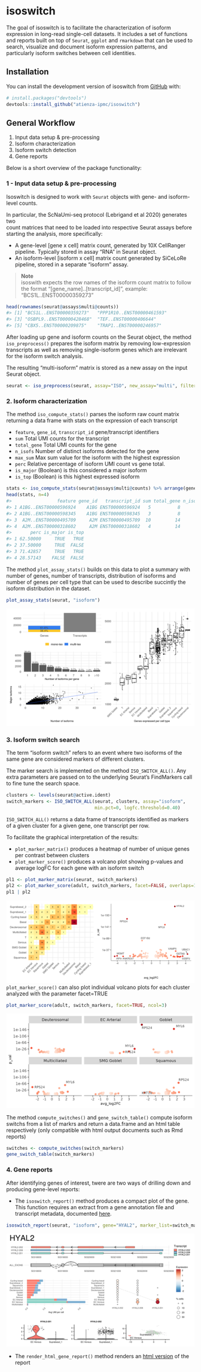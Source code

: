 
<!-- README.md is generated from README.Rmd. Please edit that file -->

# isoswitch

<!-- badges: start -->

<!-- badges: end -->

The goal of isoswitch is to facilitate the characterization of isoform
expression in long-read single-cell datasets. It includes a set of
functions and reports built on top of `Seurat`, `ggplot` and `rmarkdown`
that can be used to search, visualize and document isoform expression
patterns, and particularly isoform switches between cell identities.

## Installation

You can install the development version of isoswitch from
[GitHub](https://github.com/) with:

``` r
# install.packages("devtools")
devtools::install_github("atienza-ipmc/isoswitch")
```

## General Workflow

1.  Input data setup & pre-processing
2.  Isoform characterization
3.  Isoform switch detection
4.  Gene reports

Below is a short overview of the package functionality:

### 1 - Input data setup & pre-processing

Isoswitch is designed to work with `Seurat` objects with gene- and
isoform-level counts.

In particular, the ScNaUmi-seq protocol (Lebrigand et al 2020) generates
two  
count matrices that need to be loaded into respective Seurat assays
before starting the analysis, more specifically:

  - A gene-level \[gene x cell\] matrix count, generated by 10X
    CellRanger pipeline. Typically stored in assay “RNA” in Seurat
    object.
  - An isoform-level \[isoform x cell\] matrix count generated by
    SiCeLoRe pipeline, stored in a separate “isoform” assay.

> **Note**  
> isoswith expects the row names of the isoform count matrix to follow
> the format “\[gene\_name\]..\[transcript\_id\]”, example:
> “BCS1L..ENST00000359273”

``` r
head(rownames(seurat@assays$multi@counts))
#> [1] "BCS1L..ENST00000359273"   "PPP1R10..ENST00000461593"
#> [3] "OSBPL9..ENST00000428468"  "TEF..ENST00000406644"    
#> [5] "CBX5..ENST00000209875"    "TRAP1..ENST00000246957"
```

After loading up gene and isoform counts on the Seurat object, the
method `iso_preprocess()` prepares the isoform matrix by removing
low-expression transcripts as well as removing single-isoform genes
which are irrelevant for the isoform switch analysis.

The resulting “multi-isoform” matrix is stored as a new assay on the
input Seurat object.

``` r
seurat <- iso_preprocess(seurat, assay="ISO", new_assay="multi", filter_threshold=5)
```

### 2\. Isoform characterization

The method `iso_compute_stats()` parses the isoform raw count matrix
returning a data frame with stats on the expression of each transcript

  - `feature`, `gene_id`, `transcript_id` gene/transcript identifiers
  - `sum` Total UMI counts for the transcript
  - `total_gene` Total UMI counts for the gene
  - `n_isofs` Number of distinct isoforms detected for the gene
  - `max_sum` Max sum value for the isoform with the highest expression
  - `perc` Relative percentage of isoform UMI count vs gene total.
  - `is_major` (Boolean) is this considered a major isoform
  - `is_top` (Boolean) is this highest expressed isoform

<!-- end list -->

``` r
stats <- iso_compute_stats(seurat@assays$multi@counts) %>% arrange(gene_id)
head(stats, n=4)
#>                 feature gene_id   transcript_id sum total_gene n_isofs max_sum
#> 1 A1BG..ENST00000596924    A1BG ENST00000596924   5          8       2       5
#> 2 A1BG..ENST00000598345    A1BG ENST00000598345   3          8       2       5
#> 3  A2M..ENST00000495709     A2M ENST00000495709  10         14       2      10
#> 4  A2M..ENST00000318602     A2M ENST00000318602   4         14       2      10
#>       perc is_major is_top
#> 1 62.50000     TRUE   TRUE
#> 2 37.50000     TRUE  FALSE
#> 3 71.42857     TRUE   TRUE
#> 4 28.57143    FALSE  FALSE
```

The method `plot_assay_stats()` builds on this data to plot a summary
with number of genes, number of transcripts, distribution of isoforms
and number of genes per cell type that can be used to describe succintly
the isoform distribution in the dataset.

``` r
plot_assay_stats(seurat, "isoform")
```

![alt text](./man/figures/Fig4_isosummary.png)

### 3\. Isoform switch search

The term “isoform switch” refers to an event where two isoforms of the
same gene are considered markers of different clusters.

The marker search is implemented on the method `ISO_SWITCH_ALL()`. Any
extra parameters are passed on to the underlying Seurat’s FindMarkers
call to fine tune the search space.

``` r
clusters <- levels(seurat@active.ident)
switch_markers <- ISO_SWITCH_ALL(seurat, clusters, assay="isoform", 
                                 min.pct=0, logfc.threshold=0.40)
```

`ISO_SWITCH_ALL()` returns a data frame of transcripts identified as
markers of a given cluster for a given gene, one transcript per row.

To facilitate the graphical interpretation of the results:

  - `plot_marker_matrix()` produces a heatmap of number of unique genes
    per contrast between clusters  
  - `plot_marker_score()` produces a volcano plot showing p-values and
    average logFC for each gene with an isoform switch

<!-- end list -->

``` r
pl1 <- plot_marker_matrix(seurat, switch_markers) 
pl2 <- plot_marker_score(adult, switch_markers, facet=FALSE, overlaps=16)
pl1 | pl2 
```

![alt text](./man/figures/Fig7_isoswitch.png) `plot_marker_score()` can
also plot individual volcano plots for each cluster analyzed with the
parameter facet=TRUE

``` r
plot_marker_score(adult, switch_markers, facet=TRUE, ncol=3)
```

![alt text](./man/figures/Fig7_facet.png)

The method `compute_switches()` and `gene_switch_table()` compute
isoform switchs from a list of markrs and return a data.frame and an
html table respectively (only compatible with html output documents such
as Rmd reports)

``` r
switches <- compute_switches(switch_markers)
gene_switch_table(switch_markers)
```

### 4\. Gene reports

After identifying genes of interest, twere are two ways of drilling down
and producing gene-level reports:

  - The `isoswitch_report()` method produces a compact plot of the gene.
    This function requires an extract from a gene annotation file and
    transcript metadata, documented [here](./README_metadata.Rmd).

<!-- end list -->

``` r
isoswitch_report(seurat, "isoform", gene="HYAL2", marker_list=switch_markers, gtf_df, transcript_metadata) 
```

![alt text](./man/figures/Fig7_hyal2.png)

  - The `render_html_gene_report()` method renders an [html
    version](https://www.isomics.eu/reports/fetal/genes/C3_CD36.nb.html)
    of the report

